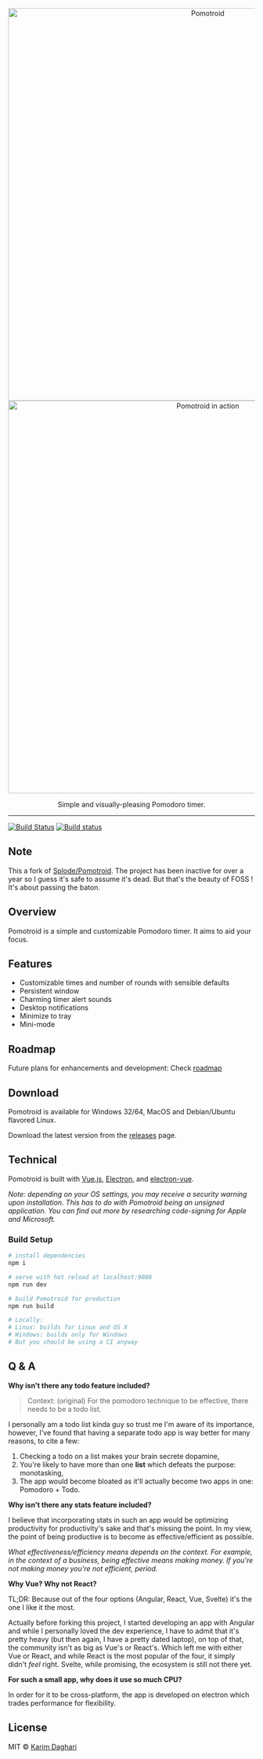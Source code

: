 <div align="center">
  <img alt="Pomotroid" src=".github/images/pomotroid-title.png" width="800px">
</div>
<div align="center">
  <img alt="Pomotroid in action" src=".github/images/pomotroid-screens.jpg" width="800px">
</div>

<p align="center">Simple and visually-pleasing Pomodoro timer.</p>

---

[![Build Status](https://travis-ci.org/karimdaghari/pomotroid.svg?branch=master)](https://travis-ci.org/karimdaghari/pomotroid)
[![Build status](https://ci.appveyor.com/api/projects/status/i228k21b3mxqdo7i/branch/master?svg=true)](https://ci.appveyor.com/project/karimdaghari/pomotroid/branch/master)

## Note

This a fork of [Splode/Pomotroid](https://github.com/Splode/pomotroid). The project has been inactive for over a year so I guess it's safe to assume it's dead. But that's the beauty of FOSS ! It's about passing the baton.

## Overview

Pomotroid is a simple and customizable Pomodoro timer. It aims to aid your focus.

## Features

- Customizable times and number of rounds with sensible defaults
- Persistent window
- Charming timer alert sounds
- Desktop notifications
- Minimize to tray
- Mini-mode

## Roadmap

Future plans for enhancements and development: Check [roadmap](https://github.com/karimdaghari/pomotroid/projects/1)

## Download

Pomotroid is available for Windows 32/64, MacOS and Debian/Ubuntu flavored Linux.

Download the latest version from the [releases](https://github.com/karimdaghari/pomotroid/releases) page.

## Technical

Pomotroid is built with [Vue.js](https://github.com/vuejs/vue), [Electron](https://github.com/electron/electron), and [electron-vue](https://github.com/SimulatedGREG/electron-vue).

_Note: depending on your OS settings, you may receive a security warning upon installation. This has to do with Pomotroid being an unsigned application. You can find out more by researching code-signing for Apple and Microsoft._

### Build Setup

```bash
# install dependencies
npm i

# serve with hot reload at localhost:9080
npm run dev

# build Pomotroid for production
npm run build

# Locally:
# Linux: builds for Linux and OS X
# Windows: builds only for Windows
# But you should be using a CI anyway
```

## Q & A

**Why isn't there any todo feature included?**

> Context: (original) For the pomodoro technique to be effective, there needs to be a todo list.

I personally am a todo list kinda guy so trust me I'm aware of its importance, however, I've found that having a separate todo app is way better for many reasons, to cite a few:

1. Checking a todo on a list makes your brain secrete dopamine,
2. You're likely to have more than one **list** which defeats the purpose: monotasking,
3. The app would become bloated as it'll actually become two apps in one: Pomodoro + Todo.

**Why isn't there any stats feature included?**

I believe that incorporating stats in such an app would be optimizing productivity for productivity's sake and that's missing the point. In my view, the point of being productive is to become as effective/efficient as possible.

_What effectiveness/efficiency means depends on the context. For example, in the context of a business, being effective means making money. If you're not making money you're not efficient, period._

**Why Vue? Why not React?**

TL;DR: Because out of the four options (Angular, React, Vue, Svelte) it's the one I like it the most.

Actually before forking this project, I started developing an app with Angular and while I personally loved the dev experience, I have to admit that it's pretty heavy (but then again, I have a pretty dated laptop), on top of that, the community isn't as big as Vue's or React's. Which left me with either Vue or React, and while React is the most popular of the four, it simply didn't _feel_ right. Svelte, while promising, the ecosystem is still not there yet.

**For such a small app, why does it use so much CPU?**

In order for it to be cross-platform, the app is developed on electron which trades performance for flexibility.

## License

MIT &copy; [Karim Daghari](https://github.com/karimdaghari)
